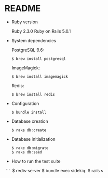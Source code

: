 # README

* Ruby version

  Ruby 2.3.0
  Ruby on Rails 5.0.1

* System dependencies
  
  PostgreSQL 9.6:
  
  `$ brew install postgresql`
  
  ImageMagick:
  
  `$ brew install imagemagick`
  
  Redis:
  
  `$ brew install redis`

* Configuration

  `$ bundle install`
  
* Database creation

  `$ rake db:create`
  
* Database initialization
  
  ```
  $ rake db:migrate
  $ rake db:seed
  ```

* How to run the test suite
  
  ```
  $ redis-server
  $ bundle exec sidekiq
  $ rails s
  ```

